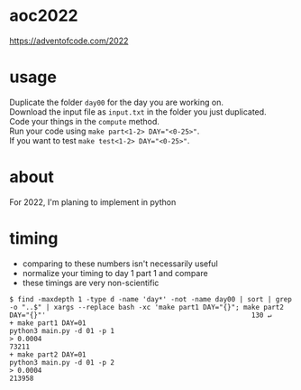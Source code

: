 # aoc2022
https://adventofcode.com/2022

# usage
Duplicate the folder `day00` for the day you are working on.<br>
Download the input file as `input.txt` in the folder you just duplicated.<br>
Code your things in the `compute` method.<br>
Run your code using `make part<1-2> DAY="<0-25>"`.<br>
If you want to test `make test<1-2> DAY="<0-25>"`.<br>

# about

For 2022, I'm planing to implement in python

# timing
* comparing to these numbers isn't necessarily useful
* normalize your timing to day 1 part 1 and compare
* these timings are very non-scientific

```console
$ find -maxdepth 1 -type d -name 'day*' -not -name day00 | sort | grep -o "..$" | xargs --replace bash -xc 'make part1 DAY="{}"; make part2 DAY="{}"'                                                   130 ↵
+ make part1 DAY=01
python3 main.py -d 01 -p 1
> 0.0004
73211
+ make part2 DAY=01
python3 main.py -d 01 -p 2
> 0.0004
213958
```
